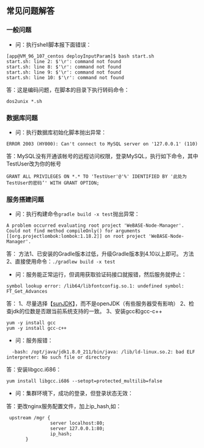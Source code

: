 ## 常见问题解答

### 一般问题
* 问：执行shell脚本报下面错误：
```
[app@VM_96_107_centos deployInputParam]$ bash start.sh
start.sh: line 2: $'\r': command not found
start.sh: line 8: $'\r': command not found
start.sh: line 9: $'\r': command not found
start.sh: line 10: $'\r': command not found
```
答：这是编码问题，在脚本的目录下执行转码命令：
```shell
dos2unix *.sh
```


### 数据库问题
* 问：执行数据库初始化脚本抛出异常：
```
ERROR 2003 (HY000): Can't connect to MySQL server on '127.0.0.1' (110)
```
答：MySQL没有开通该帐号的远程访问权限，登录MySQL，执行如下命令，其中TestUser改为你的帐号
```
GRANT ALL PRIVILEGES ON *.* TO 'TestUser'@'%' IDENTIFIED BY '此处为TestUser的密码’' WITH GRANT OPTION;
```


### 服务搭建问题
* 问：执行构建命令`gradle build -x test`抛出异常：
```
A problem occurred evaluating root project 'WeBASE-Node-Manager'.
Could not find method compileOnly() for arguments [[org.projectlombok:lombok:1.18.2]] on root project 'WeBASE-Node-Manager'.
```
答：
方法1、已安装的Gradle版本过低，升级Gradle版本到4.10以上即可。
方法2、直接使用命令：`./gradlew build -x test`


* 问：服务能正常运行，但调用获取验证码接口就报错，然后服务就停止：
```
symbol lookup error: /lib64/libfontconfig.so.1: undefined symbol: FT_Get_Advances
```
答：
1、尽量选择【[sunJDK](https://www.oracle.com/technetwork/java/javase/downloads/jdk8-downloads-2133151.html)】，而不是openJDK（有些服务器受有影响）
2、检查jdk的位数是否跟当前系统支持的一致。
3、安装gcc和gcc-c++

```
yum -y install gcc
yum -y install gcc-c++
```

* 问：服务报错：
```
  -bash: /opt/java/jdk1.8.0_211/bin/java: /lib/ld-linux.so.2: bad ELF interpreter: No such file or directory
```
答：安装libgcc.i686：
```
yum install libgcc.i686 --setopt=protected_multilib=false
```

* 问：集群环境下，成功的登录，但登录状态无效：

答：更改nginx服务配置文件，加上ip_hash,如：

```
 upstream /mgr { 
                server localhost:80; 
                server 127.0.0.1:80;
                ip_hash;
       }
```